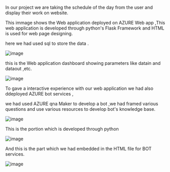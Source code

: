 In our project we are taking the schedule of the day from the user and display their work on website.



This immage shows the Web application deployed on AZURE Web app ,This web application is developed through python's Flask Framework and HTML is used for web page designing.

here we had used sql to store the data .

![image](https://user-images.githubusercontent.com/105772802/174092558-9ca8c8a1-67f4-4d61-a2b5-b01cb5f78bde.png)




this is the Web application dashboard showing parameters like datain and dataout ,etc.


![image](https://user-images.githubusercontent.com/105772802/174093630-7a48b0ba-79a3-4438-845b-6a369cf6a4fc.png)



To gave a interactive experience with our web application we had also ddeployed AZURE bot services ,

we had used AZURE qna Maker to develop a bot ,we had framed various questions and use various resources to develop bot's knowledge base.


![image](https://user-images.githubusercontent.com/105772802/174093793-10a53853-df2e-4cb1-9aa6-df53d6de34e7.png)


This is the portion which is developed through python 



![image](https://user-images.githubusercontent.com/105772802/174093857-40eee11f-dd0a-44bb-8ff6-337ce35cfd64.png)


And this is the part which we had embedded in the HTML file for BOT services.


![image](https://user-images.githubusercontent.com/105772802/174093903-9707ea82-27d3-45fe-8691-82b5d4560a3c.png)
